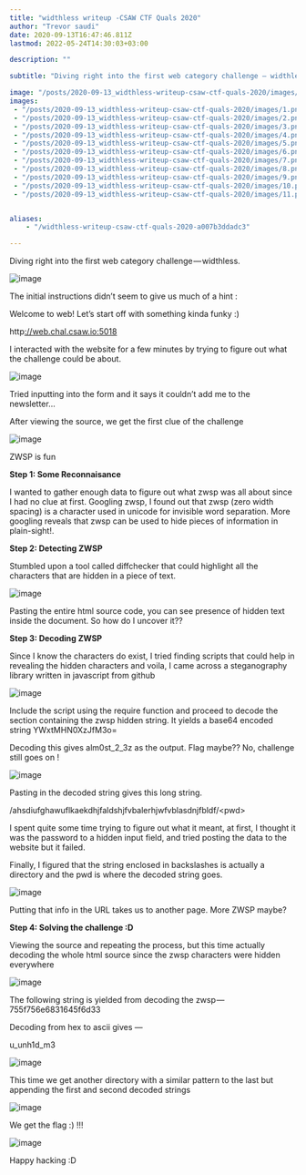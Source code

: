 ```yaml
---
title: "widthless writeup -CSAW CTF Quals 2020"
author: "Trevor saudi"
date: 2020-09-13T16:47:46.811Z
lastmod: 2022-05-24T14:30:03+03:00

description: ""

subtitle: "Diving right into the first web category challenge — widthless."

image: "/posts/2020-09-13_widthless-writeup-csaw-ctf-quals-2020/images/1.png" 
images:
 - "/posts/2020-09-13_widthless-writeup-csaw-ctf-quals-2020/images/1.png"
 - "/posts/2020-09-13_widthless-writeup-csaw-ctf-quals-2020/images/2.png"
 - "/posts/2020-09-13_widthless-writeup-csaw-ctf-quals-2020/images/3.png"
 - "/posts/2020-09-13_widthless-writeup-csaw-ctf-quals-2020/images/4.png"
 - "/posts/2020-09-13_widthless-writeup-csaw-ctf-quals-2020/images/5.png"
 - "/posts/2020-09-13_widthless-writeup-csaw-ctf-quals-2020/images/6.png"
 - "/posts/2020-09-13_widthless-writeup-csaw-ctf-quals-2020/images/7.png"
 - "/posts/2020-09-13_widthless-writeup-csaw-ctf-quals-2020/images/8.png"
 - "/posts/2020-09-13_widthless-writeup-csaw-ctf-quals-2020/images/9.png"
 - "/posts/2020-09-13_widthless-writeup-csaw-ctf-quals-2020/images/10.png"
 - "/posts/2020-09-13_widthless-writeup-csaw-ctf-quals-2020/images/11.png"


aliases:
    - "/widthless-writeup-csaw-ctf-quals-2020-a007b3ddadc3"

---
```


Diving right into the first web category challenge — widthless.

![image](/posts/2020-09-13_widthless-writeup-csaw-ctf-quals-2020/images/1.png#layoutTextWidth)


The initial instructions didn’t seem to give us much of a hint :

Welcome to web! Let’s start off with something kinda funky :)

http[://web.chal.csaw.io:5018](http://web.chal.csaw.io:5018/)

I interacted with the website for a few minutes by trying to figure out what the challenge could be about.

![image](/posts/2020-09-13_widthless-writeup-csaw-ctf-quals-2020/images/2.png#layoutTextWidth)


Tried inputting into the form and it says it couldn’t add me to the newsletter…

After viewing the source, we get the first clue of the challenge

![image](/posts/2020-09-13_widthless-writeup-csaw-ctf-quals-2020/images/3.png#layoutTextWidth)


ZWSP is fun

**Step 1: Some Reconnaisance**

I wanted to gather enough data to figure out what zwsp was all about since I had no clue at first. Googling zwsp, I found out that zwsp (zero width spacing) is a character used in unicode for invisible word separation. More googling reveals that zwsp can be used to hide pieces of information in plain-sight!.

**Step 2: Detecting ZWSP**

Stumbled upon a tool called diffchecker that could highlight all the characters that are hidden in a piece of text.

![image](/posts/2020-09-13_widthless-writeup-csaw-ctf-quals-2020/images/4.png#layoutTextWidth)


Pasting the entire html source code, you can see presence of hidden text inside the document. So how do I uncover it??

**Step 3: Decoding ZWSP**

Since I know the characters do exist, I tried finding scripts that could help in revealing the hidden characters and voila, I came across a steganography library written in javascript from github

![image](/posts/2020-09-13_widthless-writeup-csaw-ctf-quals-2020/images/5.png#layoutTextWidth)


Include the script using the require function and proceed to decode the section containing the zwsp hidden string. It yields a base64 encoded string YWxtMHN0XzJfM3o=

Decoding this gives alm0st_2_3z as the output. Flag maybe?? No, challenge still goes on !

![image](/posts/2020-09-13_widthless-writeup-csaw-ctf-quals-2020/images/6.png#layoutTextWidth)


Pasting in the decoded string gives this long string.

/ahsdiufghawuflkaekdhjfaldshjfvbalerhjwfvblasdnjfbldf/&lt;pwd&gt;

I spent quite some time trying to figure out what it meant, at first, I thought it was the password to a hidden input field, and tried posting the data to the website but it failed.

Finally, I figured that the string enclosed in backslashes is actually a directory and the pwd is where the decoded string goes.

![image](/posts/2020-09-13_widthless-writeup-csaw-ctf-quals-2020/images/7.png#layoutTextWidth)


Putting that info in the URL takes us to another page. More ZWSP maybe?

**Step 4: Solving the challenge :D**

Viewing the source and repeating the process, but this time actually decoding the whole html source since the zwsp characters were hidden everywhere

![image](/posts/2020-09-13_widthless-writeup-csaw-ctf-quals-2020/images/8.png#layoutTextWidth)


The following string is yielded from decoding the zwsp — 755f756e6831645f6d33

Decoding from hex to ascii gives —

u_unh1d_m3

![image](/posts/2020-09-13_widthless-writeup-csaw-ctf-quals-2020/images/9.png#layoutTextWidth)


This time we get another directory with a similar pattern to the last but appending the first and second decoded strings

![image](/posts/2020-09-13_widthless-writeup-csaw-ctf-quals-2020/images/10.png#layoutTextWidth)


We get the flag :) !!!

![image](/posts/2020-09-13_widthless-writeup-csaw-ctf-quals-2020/images/11.png#layoutTextWidth)


Happy hacking :D
